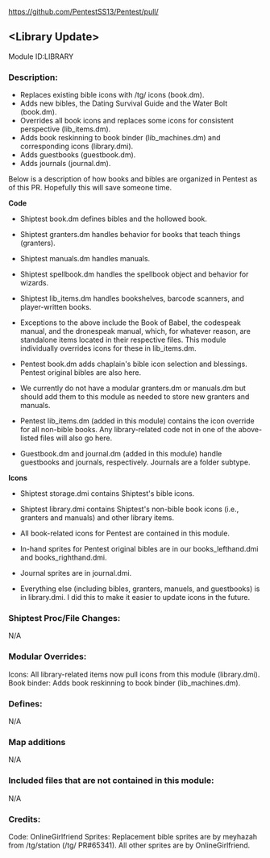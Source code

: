 https://github.com/PentestSS13/Pentest/pull/

## \<Library Update>

Module ID:LIBRARY

### Description:

- Replaces existing bible icons with /tg/ icons (book.dm).
- Adds new bibles, the Dating Survival Guide and the Water Bolt (book.dm).
- Overrides all book icons and replaces some icons for consistent perspective (lib_items.dm).
- Adds book reskinning to book binder (lib_machines.dm) and corresponding icons (library.dmi).
- Adds guestbooks (guestbook.dm).
- Adds journals (journal.dm).

Below is a description of how books and bibles are organized in Pentest as of this PR. Hopefully this will save someone time.

**Code**

- Shiptest book.dm defines bibles and the hollowed book.
- Shiptest granters.dm handles behavior for books that teach things (granters).
- Shiptest manuals.dm handles manuals.
- Shiptest spellbook.dm handles the spellbook object and behavior for wizards.
- Shiptest lib_items.dm handles bookshelves, barcode scanners, and player-written books.
- Exceptions to the above include the Book of Babel, the codespeak manual, and the dronespeak manual, which, for whatever reason, are standalone items located in their respective files. This module individually overrides icons for these in lib_items.dm.

- Pentest book.dm adds chaplain's bible icon selection and blessings. Pentest original bibles are also here.
- We currently do not have a modular granters.dm or manuals.dm but should add them to this module as needed to store new granters and manuals.
- Pentest lib_items.dm (added in this module) contains the icon override for all non-bible books. Any library-related code not in one of the above-listed files will also go here.
- Guestbook.dm and journal.dm (added in this module) handle guestbooks and journals, respectively. Journals are a folder subtype.

**Icons**

- Shiptest storage.dmi contains Shiptest's bible icons.
- Shiptest library.dmi contains Shiptest's non-bible book icons (i.e., granters and manuals) and other library items.

- All book-related icons for Pentest are contained in this module.
- In-hand sprites for Pentest original bibles are in our books_lefthand.dmi and books_righthand.dmi. 
- Journal sprites are in journal.dmi.
- Everything else (including bibles, granters, manuels, and guestbooks) is in library.dmi. I did this to make it easier to update icons in the future.

### Shiptest Proc/File Changes:
N/A

### Modular Overrides:
Icons: All library-related items now pull icons from this module (library.dmi).
Book binder: Adds book reskinning to book binder (lib_machines.dm).

### Defines:
N/A

### Map additions
N/A

### Included files that are not contained in this module:
N/A

### Credits:
Code: OnlineGirlfriend
Sprites: Replacement bible sprites are by meyhazah from /tg/station (/tg/ PR#65341). All other sprites are by OnlineGirlfriend.
